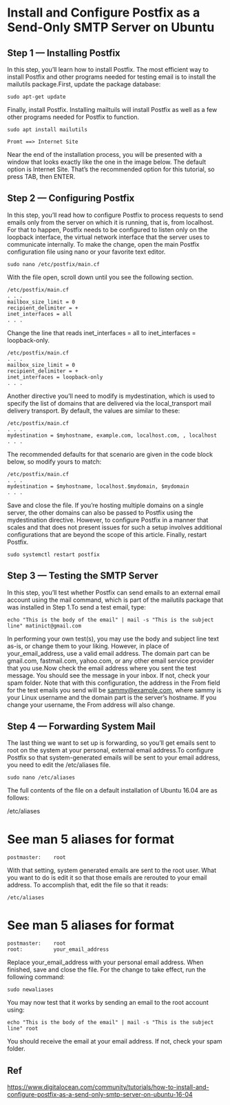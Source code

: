 
# Install and Configure Postfix as a Send-Only SMTP Server on Ubuntu 

## Step 1 — Installing Postfix
In this step, you’ll learn how to install Postfix. The most efficient way to install Postfix and other programs needed for testing email is to install the mailutils package.First, update the package database:

    sudo apt-get update
 
Finally, install Postfix. Installing mailtuils will install Postfix as well as a few other programs needed for Postfix to function.

    sudo apt install mailutils
    
    Promt ==> Internet Site
 
Near the end of the installation process, you will be presented with a window that looks exactly like the one in the image below. The default option is Internet Site. That’s the recommended option for this tutorial, so press TAB, then ENTER.

## Step 2 — Configuring Postfix
In this step, you’ll read how to configure Postfix to process requests to send emails only from the server on which it is running, that is, from localhost.
For that to happen, Postfix needs to be configured to listen only on the loopback interface, the virtual network interface that the server uses to communicate internally. To make the change, open the main Postfix configuration file using nano or your favorite text editor.

    sudo nano /etc/postfix/main.cf
 
With the file open, scroll down until you see the following section.

    /etc/postfix/main.cf
    . . .
    mailbox_size_limit = 0
    recipient_delimiter = +
    inet_interfaces = all
    . . .
 
Change the line that reads inet_interfaces = all to inet_interfaces = loopback-only.

    /etc/postfix/main.cf
    . . .
    mailbox_size_limit = 0
    recipient_delimiter = +
    inet_interfaces = loopback-only
    . . .
 
Another directive you’ll need to modify is mydestination, which is used to specify the list of domains that are delivered via the local_transport mail delivery transport. By default, the values are similar to these:

    /etc/postfix/main.cf
    . . .
    mydestination = $myhostname, example.com, localhost.com, , localhost
    . . .
The recommended defaults for that scenario are given in the code block below, so modify yours to match:

    /etc/postfix/main.cf
    . . .
    mydestination = $myhostname, localhost.$mydomain, $mydomain
    . . .

Save and close the file.
If you’re hosting multiple domains on a single server, the other domains can also be passed to Postfix using the mydestination directive. However, to configure Postfix in a manner that scales and that does not present issues for such a setup involves additional configurations that are beyond the scope of this article.
Finally, restart Postfix.

    sudo systemctl restart postfix
    
## Step 3 — Testing the SMTP Server
In this step, you’ll test whether Postfix can send emails to an external email account using the mail command, which is part of the mailutils package that was installed in Step 1.To send a test email, type:

    echo "This is the body of the email" | mail -s "This is the subject line" matinict@gmail.com
 
In performing your own test(s), you may use the body and subject line text as-is, or change them to your liking. However, in place of your_email_address, use a valid email address. The domain part can be gmail.com, fastmail.com, yahoo.com, or any other email service provider that you use.Now check the email address where you sent the test message. You should see the message in your inbox. If not, check your spam folder.
Note that with this configuration, the address in the From field for the test emails you send will be sammy@example.com, where sammy is your Linux username and the domain part is the server’s hostname. If you change your username, the From address will also change.

## Step 4 — Forwarding System Mail
The last thing we want to set up is forwarding, so you’ll get emails sent to root on the system at your personal, external email address.To configure Postfix so that system-generated emails will be sent to your email address, you need to edit the /etc/aliases file.

    sudo nano /etc/aliases
 
The full contents of the file on a default installation of Ubuntu 16.04 are as follows:

/etc/aliases
# See man 5 aliases for format
    postmaster:    root
 
With that setting, system generated emails are sent to the root user. What you want to do is edit it so that those emails are rerouted to your email address. To accomplish that, edit the file so that it reads:

    /etc/aliases
# See man 5 aliases for format
    postmaster:    root
    root:          your_email_address
Replace your_email_address with your personal email address. When finished, save and close the file. For the change to take effect, run the following command:

    sudo newaliases
 
You may now test that it works by sending an email to the root account using:

    echo "This is the body of the email" | mail -s "This is the subject line" root
 
You should receive the email at your email address. If not, check your spam folder.








## Ref


https://www.digitalocean.com/community/tutorials/how-to-install-and-configure-postfix-as-a-send-only-smtp-server-on-ubuntu-16-04

